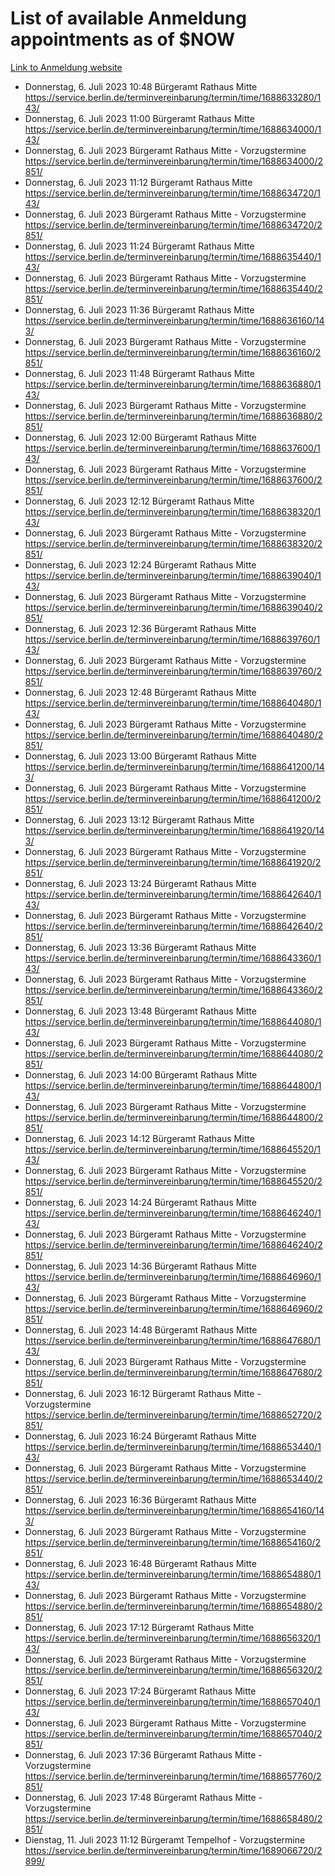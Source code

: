# List of available Anmeldung appointments as of $NOW
[Link to Anmeldung website](https://service.berlin.de/terminvereinbarung/termin/tag.php?termin=1&anliegen[]=120686&dienstleisterlist=122210,122217,327316,122219,327312,122227,327314,122231,327346,122243,327348,122254,122252,329742,122260,329745,122262,329748,122271,327278,122273,327274,122277,327276,330436,122280,327294,122282,327290,122284,327292,122291,327270,122285,327266,122286,327264,122296,327268,150230,329760,122297,327286,122294,327284,122312,329763,122314,329775,122304,327330,122311,327334,122309,327332,317869,122281,327352,122279,329772,122283,122276,327324,122274,327326,122267,329766,122246,327318,122251,327320,122257,327322,122208,327298,122226,327300&herkunft=http%3A%2F%2Fservice.berlin.de%2Fdienstleistung%2F120686%2F)
- Donnerstag, 6. Juli 2023 10:48 Bürgeramt Rathaus Mitte https://service.berlin.de/terminvereinbarung/termin/time/1688633280/143/
- Donnerstag, 6. Juli 2023 11:00 Bürgeramt Rathaus Mitte https://service.berlin.de/terminvereinbarung/termin/time/1688634000/143/
- Donnerstag, 6. Juli 2023  Bürgeramt Rathaus Mitte - Vorzugstermine https://service.berlin.de/terminvereinbarung/termin/time/1688634000/2851/
- Donnerstag, 6. Juli 2023 11:12 Bürgeramt Rathaus Mitte https://service.berlin.de/terminvereinbarung/termin/time/1688634720/143/
- Donnerstag, 6. Juli 2023  Bürgeramt Rathaus Mitte - Vorzugstermine https://service.berlin.de/terminvereinbarung/termin/time/1688634720/2851/
- Donnerstag, 6. Juli 2023 11:24 Bürgeramt Rathaus Mitte https://service.berlin.de/terminvereinbarung/termin/time/1688635440/143/
- Donnerstag, 6. Juli 2023  Bürgeramt Rathaus Mitte - Vorzugstermine https://service.berlin.de/terminvereinbarung/termin/time/1688635440/2851/
- Donnerstag, 6. Juli 2023 11:36 Bürgeramt Rathaus Mitte https://service.berlin.de/terminvereinbarung/termin/time/1688636160/143/
- Donnerstag, 6. Juli 2023  Bürgeramt Rathaus Mitte - Vorzugstermine https://service.berlin.de/terminvereinbarung/termin/time/1688636160/2851/
- Donnerstag, 6. Juli 2023 11:48 Bürgeramt Rathaus Mitte https://service.berlin.de/terminvereinbarung/termin/time/1688636880/143/
- Donnerstag, 6. Juli 2023  Bürgeramt Rathaus Mitte - Vorzugstermine https://service.berlin.de/terminvereinbarung/termin/time/1688636880/2851/
- Donnerstag, 6. Juli 2023 12:00 Bürgeramt Rathaus Mitte https://service.berlin.de/terminvereinbarung/termin/time/1688637600/143/
- Donnerstag, 6. Juli 2023  Bürgeramt Rathaus Mitte - Vorzugstermine https://service.berlin.de/terminvereinbarung/termin/time/1688637600/2851/
- Donnerstag, 6. Juli 2023 12:12 Bürgeramt Rathaus Mitte https://service.berlin.de/terminvereinbarung/termin/time/1688638320/143/
- Donnerstag, 6. Juli 2023  Bürgeramt Rathaus Mitte - Vorzugstermine https://service.berlin.de/terminvereinbarung/termin/time/1688638320/2851/
- Donnerstag, 6. Juli 2023 12:24 Bürgeramt Rathaus Mitte https://service.berlin.de/terminvereinbarung/termin/time/1688639040/143/
- Donnerstag, 6. Juli 2023  Bürgeramt Rathaus Mitte - Vorzugstermine https://service.berlin.de/terminvereinbarung/termin/time/1688639040/2851/
- Donnerstag, 6. Juli 2023 12:36 Bürgeramt Rathaus Mitte https://service.berlin.de/terminvereinbarung/termin/time/1688639760/143/
- Donnerstag, 6. Juli 2023  Bürgeramt Rathaus Mitte - Vorzugstermine https://service.berlin.de/terminvereinbarung/termin/time/1688639760/2851/
- Donnerstag, 6. Juli 2023 12:48 Bürgeramt Rathaus Mitte https://service.berlin.de/terminvereinbarung/termin/time/1688640480/143/
- Donnerstag, 6. Juli 2023  Bürgeramt Rathaus Mitte - Vorzugstermine https://service.berlin.de/terminvereinbarung/termin/time/1688640480/2851/
- Donnerstag, 6. Juli 2023 13:00 Bürgeramt Rathaus Mitte https://service.berlin.de/terminvereinbarung/termin/time/1688641200/143/
- Donnerstag, 6. Juli 2023  Bürgeramt Rathaus Mitte - Vorzugstermine https://service.berlin.de/terminvereinbarung/termin/time/1688641200/2851/
- Donnerstag, 6. Juli 2023 13:12 Bürgeramt Rathaus Mitte https://service.berlin.de/terminvereinbarung/termin/time/1688641920/143/
- Donnerstag, 6. Juli 2023  Bürgeramt Rathaus Mitte - Vorzugstermine https://service.berlin.de/terminvereinbarung/termin/time/1688641920/2851/
- Donnerstag, 6. Juli 2023 13:24 Bürgeramt Rathaus Mitte https://service.berlin.de/terminvereinbarung/termin/time/1688642640/143/
- Donnerstag, 6. Juli 2023  Bürgeramt Rathaus Mitte - Vorzugstermine https://service.berlin.de/terminvereinbarung/termin/time/1688642640/2851/
- Donnerstag, 6. Juli 2023 13:36 Bürgeramt Rathaus Mitte https://service.berlin.de/terminvereinbarung/termin/time/1688643360/143/
- Donnerstag, 6. Juli 2023  Bürgeramt Rathaus Mitte - Vorzugstermine https://service.berlin.de/terminvereinbarung/termin/time/1688643360/2851/
- Donnerstag, 6. Juli 2023 13:48 Bürgeramt Rathaus Mitte https://service.berlin.de/terminvereinbarung/termin/time/1688644080/143/
- Donnerstag, 6. Juli 2023  Bürgeramt Rathaus Mitte - Vorzugstermine https://service.berlin.de/terminvereinbarung/termin/time/1688644080/2851/
- Donnerstag, 6. Juli 2023 14:00 Bürgeramt Rathaus Mitte https://service.berlin.de/terminvereinbarung/termin/time/1688644800/143/
- Donnerstag, 6. Juli 2023  Bürgeramt Rathaus Mitte - Vorzugstermine https://service.berlin.de/terminvereinbarung/termin/time/1688644800/2851/
- Donnerstag, 6. Juli 2023 14:12 Bürgeramt Rathaus Mitte https://service.berlin.de/terminvereinbarung/termin/time/1688645520/143/
- Donnerstag, 6. Juli 2023  Bürgeramt Rathaus Mitte - Vorzugstermine https://service.berlin.de/terminvereinbarung/termin/time/1688645520/2851/
- Donnerstag, 6. Juli 2023 14:24 Bürgeramt Rathaus Mitte https://service.berlin.de/terminvereinbarung/termin/time/1688646240/143/
- Donnerstag, 6. Juli 2023  Bürgeramt Rathaus Mitte - Vorzugstermine https://service.berlin.de/terminvereinbarung/termin/time/1688646240/2851/
- Donnerstag, 6. Juli 2023 14:36 Bürgeramt Rathaus Mitte https://service.berlin.de/terminvereinbarung/termin/time/1688646960/143/
- Donnerstag, 6. Juli 2023  Bürgeramt Rathaus Mitte - Vorzugstermine https://service.berlin.de/terminvereinbarung/termin/time/1688646960/2851/
- Donnerstag, 6. Juli 2023 14:48 Bürgeramt Rathaus Mitte https://service.berlin.de/terminvereinbarung/termin/time/1688647680/143/
- Donnerstag, 6. Juli 2023  Bürgeramt Rathaus Mitte - Vorzugstermine https://service.berlin.de/terminvereinbarung/termin/time/1688647680/2851/
- Donnerstag, 6. Juli 2023 16:12 Bürgeramt Rathaus Mitte - Vorzugstermine https://service.berlin.de/terminvereinbarung/termin/time/1688652720/2851/
- Donnerstag, 6. Juli 2023 16:24 Bürgeramt Rathaus Mitte https://service.berlin.de/terminvereinbarung/termin/time/1688653440/143/
- Donnerstag, 6. Juli 2023  Bürgeramt Rathaus Mitte - Vorzugstermine https://service.berlin.de/terminvereinbarung/termin/time/1688653440/2851/
- Donnerstag, 6. Juli 2023 16:36 Bürgeramt Rathaus Mitte https://service.berlin.de/terminvereinbarung/termin/time/1688654160/143/
- Donnerstag, 6. Juli 2023  Bürgeramt Rathaus Mitte - Vorzugstermine https://service.berlin.de/terminvereinbarung/termin/time/1688654160/2851/
- Donnerstag, 6. Juli 2023 16:48 Bürgeramt Rathaus Mitte https://service.berlin.de/terminvereinbarung/termin/time/1688654880/143/
- Donnerstag, 6. Juli 2023  Bürgeramt Rathaus Mitte - Vorzugstermine https://service.berlin.de/terminvereinbarung/termin/time/1688654880/2851/
- Donnerstag, 6. Juli 2023 17:12 Bürgeramt Rathaus Mitte https://service.berlin.de/terminvereinbarung/termin/time/1688656320/143/
- Donnerstag, 6. Juli 2023  Bürgeramt Rathaus Mitte - Vorzugstermine https://service.berlin.de/terminvereinbarung/termin/time/1688656320/2851/
- Donnerstag, 6. Juli 2023 17:24 Bürgeramt Rathaus Mitte https://service.berlin.de/terminvereinbarung/termin/time/1688657040/143/
- Donnerstag, 6. Juli 2023  Bürgeramt Rathaus Mitte - Vorzugstermine https://service.berlin.de/terminvereinbarung/termin/time/1688657040/2851/
- Donnerstag, 6. Juli 2023 17:36 Bürgeramt Rathaus Mitte - Vorzugstermine https://service.berlin.de/terminvereinbarung/termin/time/1688657760/2851/
- Donnerstag, 6. Juli 2023 17:48 Bürgeramt Rathaus Mitte - Vorzugstermine https://service.berlin.de/terminvereinbarung/termin/time/1688658480/2851/
- Dienstag, 11. Juli 2023 11:12 Bürgeramt Tempelhof - Vorzugstermine https://service.berlin.de/terminvereinbarung/termin/time/1689066720/2899/
